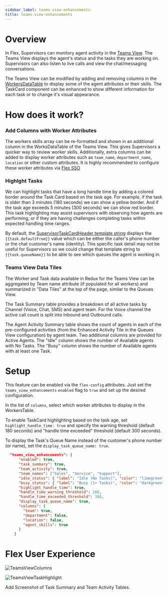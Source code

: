 ```yaml
---
sidebar_label: teams-view-enhancements
title: teams-view-enhancements
---
```


# Overview
 In Flex, Supervisors can monitory agent activity in the [Teams View](https://www.twilio.com/docs/flex/end-user-guide/insights/monitor-agent-activity). The Teams View displays the agent's status and the tasks they are working on. Supervisors can also listen to live calls and view the chat/messaging conversations. 

The Teams View can be modified by adding and removing columns in the [WorkersDataTable](https://www.twilio.com/docs/flex/developer/ui/components#add-columns-to-workersdatatable) to display some of the agent attributes or their skills.  The TaskCard component can be enhanced to show different information for each task or to change it's visual appearance.

# How does it work?

### Add Columns with Worker Attributes
The workers skills array can be re-formatted and shown in an additional column in the WorksDataTable of the Teams View.  This gives Supervisors a quicker way to review worker skills. Additionally, extra columns can be added to display worker attributes such as `team_name`, `department_name`, `location` or other custom attributes. It is highly recommended to configure these worker attributes via [Flex SSO](https://www.twilio.com/docs/flex/admin-guide/setup/sso-configuration#flex-insights)

### Highlght Tasks
We can highlight tasks that have a long handle time by adding a colored border around the Task Card based on the task age. For example, if the task is older than 3 minutes (180 seconds) we can show a yellow border. And if the task age exceeds 5 minutes (300 seconds) we can show red border. This task highlighting may assist supervisors with observing how agents are performing, or if they are having challenges completing tasks within expected handling time ranges.  

By default, the [SupervisorTaskCardHeader template string](https://www.twilio.com/docs/flex/developer/ui/v1/localization-and-templating#list-of-available-content-strings) displays the `{{task.defaultFrom}}` value which can be either the caller's phone number or the chat customer's name (identity).  This specific task detail may not be useful for Supervisors so we could change that template string to `{{task.queueName}}` to be able to see which queues the agent is working in. 

### Teams View Data Tiles
The Worker and Task data available in Redux for the Teams View can be aggregated by Team name attribute (if populated for all workers) and summarized in "Data Tiles" at the top of the page, similar to the Queues View.

The Task Summary table provides a breakdown of all active tasks by Channel (Voice, Chat, SMS) and agent team. For the Voice channel the active call count is split into Inbound and Outbound calls.

The Agent Activity Summary table shows the count of agents in each of the pre-configured activities (from the Enhanced Activity Tile in the Queues View configuration) by agent team.  Two additional columns are provided for Active Agents.  The "Idle" column shows the number of Available agents with No Tasks.  The "Busy" column shows the number of Available agents with at least one Task.

# Setup

This feature can be enabled via the `flex-config` attributes. Just set the `teams_view_enhancements` `enabled` flag to `true` and set up the desired configuration.

In the list of `columns`, select which worker attributes to display in the WorkersTable.

To enable TaskCard highlighting based on the task age, set `highlight_handle_time: true` and specify the warning threshold (default 180 seconds) and "handle time exceeded" threshold (default 300 seconds).

To display the Task's Queue Name instead of the customer's phone number (or name), set the `display_task_queue_name: true`.

```json
  "teams_view_enhancements": {
      "enabled": true,
      "task_summary": true,
      "team_activity": true,
      "team_names": ["Sales", "Service", "Support"],
      "idle_status": { "label": "Idle (No Tasks)", "color": "limegreen", "icon": "AcceptLarge" },
      "busy_status": { "label": "Busy (1+ Tasks)", "color": "darkgreen", "icon": "GenericTask" },
      "highlight_handle_time": true,
      "handle_time_warning_threshold": 180,
      "handle_time_exceeded_threshold": 300,
      "display_task_queue_name": true,
      "columns": {
        "team": true,
        "department": false,
        "location": false,
        "agent_skills": true
      }
    }
```

# Flex User Experience

![TeamsViewColumns](/img/features/teams-view-enhancements/teams-view-columns.png)

![TeamsViewTaskHighlight](/img/features/teams-view-enhancements/TeamsViewTaskHighlight.png)

Add Screenshot of Task Summary and Team Activity Tables.
